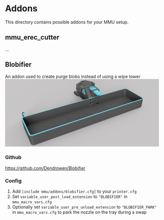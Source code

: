# Addons
This directory contains possible addons for your MMU setup. 
## mmu_erec_cutter
...
## Blobifier
An addon used to create purge blobs instead of using a wipe tower
![Blobifier Render](https://raw.githubusercontent.com/Dendrowen/Blobifier/main/Pictures/Render_Full.png)
### Github
https://github.com/Dendrowen/Blobifier
### Config
1. Add `[include mmu/addons/blobifier.cfg]` to your `printer.cfg`
1. Set `variable_user_post_load_extension` to `"BLOBIFIER"` in `mmu_macro_vars.cfg`
1. Optionally set `variable_user_pre_unload_extension` to `"BLOBIFIER_PARK"` in `mmu_macro_vars.cfg` to park the nozzle on the tray during a swap
